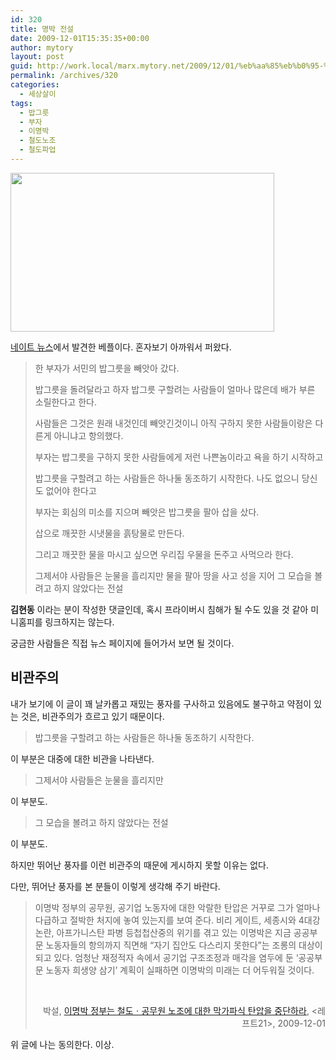 ```yaml
---
id: 320
title: 명박 전설
date: 2009-12-01T15:35:35+00:00
author: mytory
layout: post
guid: http://work.local/marx.mytory.net/2009/12/01/%eb%aa%85%eb%b0%95-%ec%a0%84%ec%84%a4/
permalink: /archives/320
categories:
  - 세상살이
tags:
  - 밥그릇
  - 부자
  - 이명박
  - 철도노조
  - 철도파업
---
```

<img src="http://work.local/marx.mytory.net/wp-content/uploads/1/cfile23.uf.171164104B1537AE726B12.jpg" class="aligncenter" width="422" height="254" alt="" filename="nate_news.jpg" filemime="image/jpeg" />

[네이트 뉴스](http://news.nate.com/view/20091201n00023)에서 발견한 베플이다. 혼자보기 아까워서 퍼왔다.

> 한 부자가 서민의 밥그릇을 빼앗아 갔다.
> 
> 밥그릇을 돌려달라고 하자 밥그릇 구할려는 사람들이 얼마나 많은데 배가 부른 소릴한다고 한다.
> 
> 사람들은 그것은 원래 내것인데 빼앗긴것이니 아직 구하지 못한 사람들이랑은 다른게 아니냐고 항의했다.
> 
> 부자는 밥그릇을 구하지 못한 사람들에게 저런 나쁜놈이라고 욕을 하기 시작하고
> 
> 밥그릇을 구할려고 하는 사람들은 하나둘 동조하기 시작한다. 나도 없으니 당신도 없어야 한다고
> 
> 부자는 회심의 미소를 지으며 빼앗은 밥그릇을 팔아 삽을 샀다.
> 
> 삽으로 깨끗한 시냇물을 흙탕물로 만든다.
> 
> 그리고 깨끗한 물을 마시고 싶으면 우리집 우물을 돈주고 사먹으라 한다.
> 
> 그제서야 사람들은 눈물을 흘리지만 물을 팔아 땅을 사고 성을 지어 그 모습을 볼려고 하지 않았다는 전설

**김현동** 이라는 분이 작성한 댓글인데, 혹시 프라이버시 침해가 될 수도 있을 것 같아 미니홈피를 링크하지는 않는다.

궁금한 사람들은 직접 뉴스 페이지에 들어가서 보면 될 것이다.

## 비관주의

내가 보기에 이 글이 꽤 날카롭고 재밌는 풍자를 구사하고 있음에도 불구하고 약점이 있는 것은, 비관주의가 흐르고 있기 때문이다.

> 밥그릇을 구할려고 하는 사람들은 하나둘 동조하기 시작한다.

이 부분은 대중에 대한 비관을 나타낸다.

> 그제서야 사람들은 눈물을 흘리지만

이 부분도.

> 그 모습을 볼려고 하지 않았다는 전설

이 부분도.

하지만 뛰어난 풍자를 이런 비관주의 때문에 게시하지 못할 이유는 없다.

다만, 뛰어난 풍자를 본 분들이 이렇게 생각해 주기 바란다.

> 이명박 정부의 공무원, 공기업 노동자에 대한 악랄한 탄압은 거꾸로 그가 얼마나 다급하고 절박한 처지에 놓여 있는지를 보여 준다. 비리 게이트, 세종시와 4대강 논란, 아프가니스탄 파병 등첩첩산중의 위기를 겪고 있는 이명박은 지금 공공부문 노동자들의 항의까지 직면해 “자기 집안도 다스리지 못한다”는 조롱의 대상이 되고 있다. 엄청난 재정적자 속에서 공기업 구조조정과 매각을 염두에 둔 ‘공공부문 노동자 희생양 삼기’ 계획이 실패하면 이명박의 미래는 더 어두워질 것이다.
> 
> &nbsp;
> 
> <p style="text-align: right; ">
>   박설,&nbsp;<a href="http://wspaper.org/article/7293">이명박 정부는 철도ㆍ공무원 노조에 대한 막가파식 탄압을 중단하라</a>, &lt;레프트21&gt;, 2009-12-01
> </p>

위 글에 나는 동의한다. 이상.